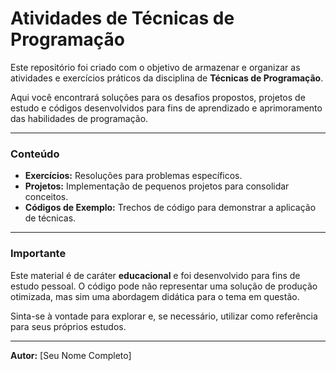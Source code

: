 # Atividades de Técnicas de Programação

Este repositório foi criado com o objetivo de armazenar e organizar as atividades e exercícios práticos da disciplina de **Técnicas de Programação**.

Aqui você encontrará soluções para os desafios propostos, projetos de estudo e códigos desenvolvidos para fins de aprendizado e aprimoramento das habilidades de programação.

---

### Conteúdo

* **Exercícios:** Resoluções para problemas específicos.
* **Projetos:** Implementação de pequenos projetos para consolidar conceitos.
* **Códigos de Exemplo:** Trechos de código para demonstrar a aplicação de técnicas.

---

### Importante

Este material é de caráter **educacional** e foi desenvolvido para fins de estudo pessoal. O código pode não representar uma solução de produção otimizada, mas sim uma abordagem didática para o tema em questão.

Sinta-se à vontade para explorar e, se necessário, utilizar como referência para seus próprios estudos.

---

**Autor:** [Seu Nome Completo]
